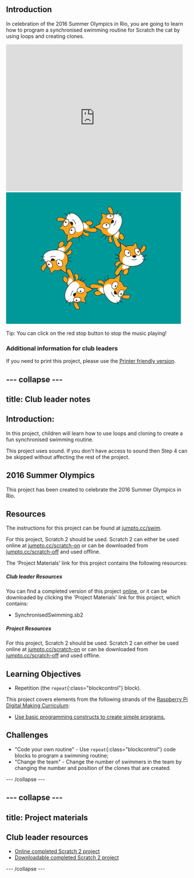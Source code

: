 ## Introduction

In celebration of the 2016 Summer Olympics in Rio, you are going to learn how to program a synchronised swimming routine for Scratch the cat by using loops and creating clones. 

<div class="scratch-preview">
  <iframe allowtransparency="true" width="485" height="402" src="https://scratch.mit.edu/projects/embed/113149575/?autostart=false" frameborder="0"></iframe>
  <img src="images/swim-final.png">
</div>

Tip: You can click on the red stop button to stop the music playing!

### Additional information for club leaders

If you need to print this project, please use the [Printer friendly version](https://projects.raspberry-pi.org/en/projects/synchronised-swimming/print).

--- collapse ---
---
title: Club leader notes
---


## Introduction:
In this project, children will learn how to use loops and cloning to create a fun synchronised swimming routine. 

This project uses sound. If you don't have access to sound then Step 4 can be skipped without affecting the rest of the project. 

## 2016 Summer Olympics
This project has been created to celebrate the 2016 Summer Olympics in Rio. 

## Resources

The instructions for this project can be found at [jumpto.cc/swim](http://jumpto.cc/swim). 

For this project, Scratch 2 should be used. Scratch 2 can either be used online at [jumpto.cc/scratch-on](http://jumpto.cc/scratch-on) or can be downloaded from [jumpto.cc/scratch-off](http://jumpto.cc/scratch-off) and used offline.

The 'Project Materials' link for this project contains the following resources:

##### Club leader Resources

You can find a completed version of this project <a href="http://scratch.mit.edu/projects/113149575/#editor">online</a>, or it can be downloaded by clicking the 'Project Materials' link for this project, which contains:

+ SynchronisedSwimming.sb2

##### Project Resources

For this project, Scratch 2 should be used. Scratch 2 can either be used online 
at [jumpto.cc/scratch-on](http://jumpto.cc/scratch-on) or can be downloaded from
 [jumpto.cc/scratch-off](http://jumpto.cc/scratch-off) and used offline.

## Learning Objectives
+ Repetition (the `repeat`{:class="blockcontrol"} block).

This project covers elements from the following strands of the [Raspberry Pi Digital Making Curriculum](http://rpf.io/curriculum):

+ [Use basic programming constructs to create simple programs.](https://www.raspberrypi.org/curriculum/programming/creator)

## Challenges
+ "Code your own routine" - Use `repeat`{:class="blockcontrol"} code blocks to program a swimming routine;
+ "Change the team" - Change the number of swimmers in the team by changing the number and position of the clones that are created. 


--- /collapse ---


--- collapse ---
---
title: Project materials
---


## Club leader resources
* [Online completed Scratch 2 project](http://scratch.mit.edu/projects/113149575/#editor)
* [Downloadable completed Scratch 2 project](resources/SynchronisedSwimming.sb2)

--- /collapse ---